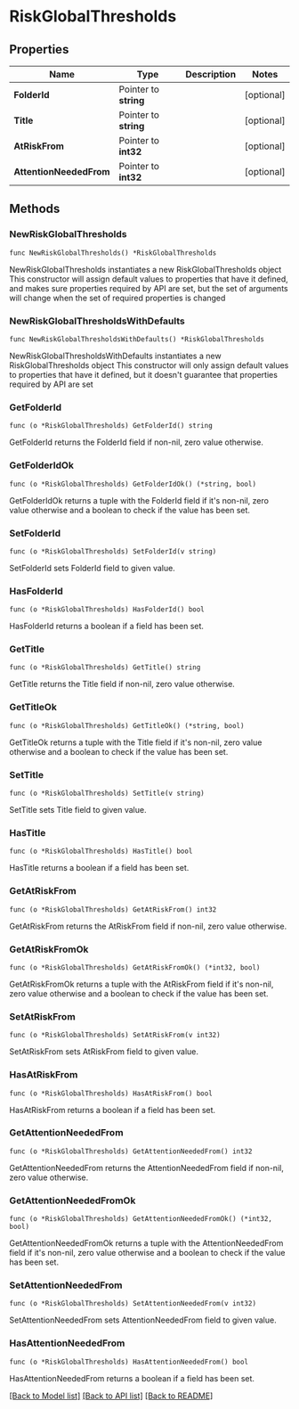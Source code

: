 # RiskGlobalThresholds

## Properties

Name | Type | Description | Notes
------------ | ------------- | ------------- | -------------
**FolderId** | Pointer to **string** |  | [optional] 
**Title** | Pointer to **string** |  | [optional] 
**AtRiskFrom** | Pointer to **int32** |  | [optional] 
**AttentionNeededFrom** | Pointer to **int32** |  | [optional] 

## Methods

### NewRiskGlobalThresholds

`func NewRiskGlobalThresholds() *RiskGlobalThresholds`

NewRiskGlobalThresholds instantiates a new RiskGlobalThresholds object
This constructor will assign default values to properties that have it defined,
and makes sure properties required by API are set, but the set of arguments
will change when the set of required properties is changed

### NewRiskGlobalThresholdsWithDefaults

`func NewRiskGlobalThresholdsWithDefaults() *RiskGlobalThresholds`

NewRiskGlobalThresholdsWithDefaults instantiates a new RiskGlobalThresholds object
This constructor will only assign default values to properties that have it defined,
but it doesn't guarantee that properties required by API are set

### GetFolderId

`func (o *RiskGlobalThresholds) GetFolderId() string`

GetFolderId returns the FolderId field if non-nil, zero value otherwise.

### GetFolderIdOk

`func (o *RiskGlobalThresholds) GetFolderIdOk() (*string, bool)`

GetFolderIdOk returns a tuple with the FolderId field if it's non-nil, zero value otherwise
and a boolean to check if the value has been set.

### SetFolderId

`func (o *RiskGlobalThresholds) SetFolderId(v string)`

SetFolderId sets FolderId field to given value.

### HasFolderId

`func (o *RiskGlobalThresholds) HasFolderId() bool`

HasFolderId returns a boolean if a field has been set.

### GetTitle

`func (o *RiskGlobalThresholds) GetTitle() string`

GetTitle returns the Title field if non-nil, zero value otherwise.

### GetTitleOk

`func (o *RiskGlobalThresholds) GetTitleOk() (*string, bool)`

GetTitleOk returns a tuple with the Title field if it's non-nil, zero value otherwise
and a boolean to check if the value has been set.

### SetTitle

`func (o *RiskGlobalThresholds) SetTitle(v string)`

SetTitle sets Title field to given value.

### HasTitle

`func (o *RiskGlobalThresholds) HasTitle() bool`

HasTitle returns a boolean if a field has been set.

### GetAtRiskFrom

`func (o *RiskGlobalThresholds) GetAtRiskFrom() int32`

GetAtRiskFrom returns the AtRiskFrom field if non-nil, zero value otherwise.

### GetAtRiskFromOk

`func (o *RiskGlobalThresholds) GetAtRiskFromOk() (*int32, bool)`

GetAtRiskFromOk returns a tuple with the AtRiskFrom field if it's non-nil, zero value otherwise
and a boolean to check if the value has been set.

### SetAtRiskFrom

`func (o *RiskGlobalThresholds) SetAtRiskFrom(v int32)`

SetAtRiskFrom sets AtRiskFrom field to given value.

### HasAtRiskFrom

`func (o *RiskGlobalThresholds) HasAtRiskFrom() bool`

HasAtRiskFrom returns a boolean if a field has been set.

### GetAttentionNeededFrom

`func (o *RiskGlobalThresholds) GetAttentionNeededFrom() int32`

GetAttentionNeededFrom returns the AttentionNeededFrom field if non-nil, zero value otherwise.

### GetAttentionNeededFromOk

`func (o *RiskGlobalThresholds) GetAttentionNeededFromOk() (*int32, bool)`

GetAttentionNeededFromOk returns a tuple with the AttentionNeededFrom field if it's non-nil, zero value otherwise
and a boolean to check if the value has been set.

### SetAttentionNeededFrom

`func (o *RiskGlobalThresholds) SetAttentionNeededFrom(v int32)`

SetAttentionNeededFrom sets AttentionNeededFrom field to given value.

### HasAttentionNeededFrom

`func (o *RiskGlobalThresholds) HasAttentionNeededFrom() bool`

HasAttentionNeededFrom returns a boolean if a field has been set.


[[Back to Model list]](../README.md#documentation-for-models) [[Back to API list]](../README.md#documentation-for-api-endpoints) [[Back to README]](../README.md)


